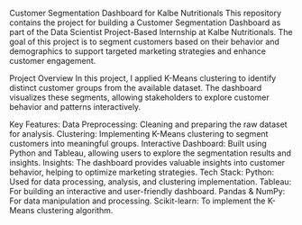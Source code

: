 Customer Segmentation Dashboard for Kalbe Nutritionals
This repository contains the project for building a Customer Segmentation Dashboard as part of the Data Scientist Project-Based Internship at Kalbe Nutritionals. The goal of this project is to segment customers based on their behavior and demographics to support targeted marketing strategies and enhance customer engagement.

Project Overview
In this project, I applied K-Means clustering to identify distinct customer groups from the available dataset. The dashboard visualizes these segments, allowing stakeholders to explore customer behavior and patterns interactively.

Key Features:
Data Preprocessing: Cleaning and preparing the raw dataset for analysis.
Clustering: Implementing K-Means clustering to segment customers into meaningful groups.
Interactive Dashboard: Built using Python and Tableau, allowing users to explore the segmentation results and insights.
Insights: The dashboard provides valuable insights into customer behavior, helping to optimize marketing strategies.
Tech Stack:
Python: Used for data processing, analysis, and clustering implementation.
Tableau: For building an interactive and user-friendly dashboard.
Pandas & NumPy: For data manipulation and processing.
Scikit-learn: To implement the K-Means clustering algorithm.
